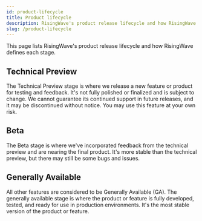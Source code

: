 ```yaml
---
id: product-lifecycle
title: Product lifecycle
description: RisingWave's product release lifecycle and how RisingWave defines each stage.
slug: /product-lifecycle
---
```


This page lists RisingWave's product release lifecycle and how RisingWave defines each stage.

## Technical Preview

The Technical Preview stage is where we release a new feature or product for testing and feedback. It's not fully polished or finalized and is subject to change. We cannot guarantee its continued support in future releases, and it may be discontinued without notice. You may use this feature at your own risk.

## Beta

The Beta stage is where we've incorporated feedback from the technical preview and are nearing the final product. It's more stable than the technical preview, but there may still be some bugs and issues.

## Generally Available

All other features are considered to be Generally Available (GA). The generally available stage is where the product or feature is fully developed, tested, and ready for use in production environments. It's the most stable version of the product or feature.
